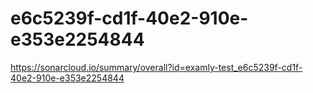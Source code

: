 # e6c5239f-cd1f-40e2-910e-e353e2254844
https://sonarcloud.io/summary/overall?id=examly-test_e6c5239f-cd1f-40e2-910e-e353e2254844
